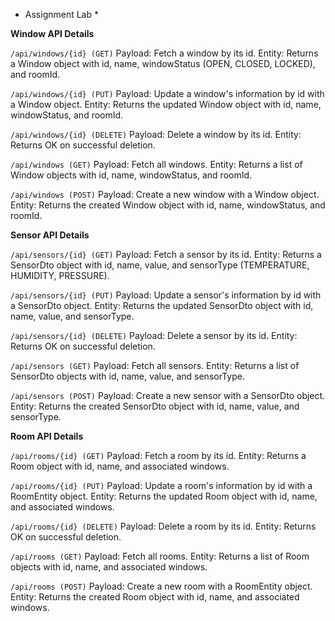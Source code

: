 * Assignment Lab *

**Window API Details**

``/api/windows/{id} (GET)``
Payload: Fetch a window by its id.
Entity: Returns a Window object with id, name, windowStatus (OPEN, CLOSED, LOCKED), and roomId.

``/api/windows/{id} (PUT)``
Payload: Update a window's information by id with a Window object.
Entity: Returns the updated Window object with id, name, windowStatus, and roomId.

``/api/windows/{id} (DELETE)``
Payload: Delete a window by its id.
Entity: Returns OK on successful deletion.

``/api/windows (GET)``
Payload: Fetch all windows.
Entity: Returns a list of Window objects with id, name, windowStatus, and roomId.

``/api/windows (POST)``
Payload: Create a new window with a Window object.
Entity: Returns the created Window object with id, name, windowStatus, and roomId.




**Sensor API Details**

``/api/sensors/{id} (GET)``
Payload: Fetch a sensor by its id.
Entity: Returns a SensorDto object with id, name, value, and sensorType (TEMPERATURE, HUMIDITY, PRESSURE).

``/api/sensors/{id} (PUT)``
Payload: Update a sensor's information by id with a SensorDto object.
Entity: Returns the updated SensorDto object with id, name, value, and sensorType.

``/api/sensors/{id} (DELETE)``
Payload: Delete a sensor by its id.
Entity: Returns OK on successful deletion.

``/api/sensors (GET)``
Payload: Fetch all sensors.
Entity: Returns a list of SensorDto objects with id, name, value, and sensorType.

``/api/sensors (POST)``
Payload: Create a new sensor with a SensorDto object.
Entity: Returns the created SensorDto object with id, name, value, and sensorType.



**Room API Details**

``/api/rooms/{id} (GET)``
Payload: Fetch a room by its id.
Entity: Returns a Room object with id, name, and associated windows.

``/api/rooms/{id} (PUT)``
Payload: Update a room's information by id with a RoomEntity object.
Entity: Returns the updated Room object with id, name, and associated windows.

``/api/rooms/{id} (DELETE)``
Payload: Delete a room by its id.
Entity: Returns OK on successful deletion.

``/api/rooms (GET)``
Payload: Fetch all rooms.
Entity: Returns a list of Room objects with id, name, and associated windows.

``/api/rooms (POST)``
Payload: Create a new room with a RoomEntity object.
Entity: Returns the created Room object with id, name, and associated windows.
